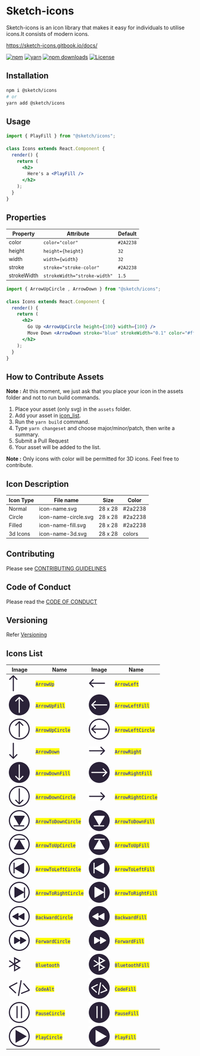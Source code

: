 # Sketch-icons

Sketch-icons is an icon library that makes it easy for individuals to utilise icons.It consists of modern icons.

<!-- **Note** : Sketch-icons is still a beta version.We recommend you to wait till we publish the package -->

https://sketch-icons.gitbook.io/docs/

[![npm](https://img.shields.io/static/v1?label=npm&message=6.14.16&color=red)](https://www.npmjs.com/package/sketch-icons)
[![yarn](https://img.shields.io/static/v1?label=yarn&message=1.22.17&color=blue)](https://www.npmjs.com/package/sketch-icons)
[![npm downloads](https://img.shields.io/npm/dm/sketch-icons.svg?style=flat-square&color=purple)](https://www.npmjs.com/package/sketch-icons)
<a href="https://github.com/tabler/tabler-icons/blob/master/LICENSE"><img src="https://img.shields.io/npm/l/@tabler/icons.svg" alt="License"></a>

## Installation

```bash
npm i @sketch/icons
# or
yarn add @sketch/icons
```

## Usage

```jsx
import { PlayFill } from "@sketch/icons";

class Icons extends React.Component {
  render() {
    return (
      <h2>
        Here's a <PlayFill />
      </h2>
    );
  }
}
```

## Properties

| Property    | Attribute                        | Default   |
| ----------- | ---------------------------- | --------- |
| color       | `color="color"`              | `#2A2238` |
| height      | `height={height}`            | `32`      |
| width       | `width={width}`              | `32`      |
| stroke      | `stroke="stroke-color"`      | `#2A2238` |
| strokeWidth | `strokeWidth="stroke-width"` | `1.5`     |
 
```jsx
import { ArrowUpCircle , ArrowDown } from "@sketch/icons";

class Icons extends React.Component {
  render() {
    return (
      <h2>
        Go Up <ArrowUpCircle height={100} width={100} />
        Move Down <ArrowDown stroke="blue" strokeWidth="0.1" color="#ffffff" />
      </h2>
    );
  }
}
```

## How to Contribute Assets

**Note :** At this moment, we just ask that you place your icon in the assets folder and not to run build commands.

1. Place your asset (only svg) in the `assets` folder.
2. Add your asset in [icon_list](icon_list.md).
3. Run the `yarn build` command.
4. Type `yarn changeset` and choose major/minor/patch, then write a summary.
5. Submit a Pull Request
6. Your asset will be added to the list.

**Note :** Only icons with color will be permitted for 3D icons. Feel free to contribute.

## Icon Description

| Icon Type | File name            | Size    | Color   |
| --------- | -------------------- | ------- | ------- |
| Normal    | icon-name.svg        | 28 x 28 | #2a2238 |
| Circle    | icon-name-circle.svg | 28 x 28 | #2a2238 |
| Filled    | icon-name-fill.svg   | 28 x 28 | #2a2238 |
| 3d Icons  | icon-name-3d.svg     | 28 x 28 | colors  |

## Contributing

Please see [CONTRIBUTING GUIDELINES](CONTRIBUTING.md)

## Code of Conduct

Please read the [CODE OF CONDUCT](CODE_OF_CONDUCT.md)

## Versioning

Refer [Versioning](VERSIONING.md)

## Icons List

| Image                                   | Name                                                  | Image                                 | Name                                                |
| --------------------------------------- | ----------------------------------------------------- | ------------------------------------- | --------------------------------------------------- |
| ![](./assets/arrow-up.svg)              | <mark style="color:blue;">`ArrowUp`</mark>            | ![](./assets/arrow-left.svg)          | <mark style="color:blue;">`ArrowLeft`</mark>        |
| ![](./assets/arrow-up-fill.svg)         | <mark style="color:blue;">`ArrowUpFill`</mark>        | ![](./assets/arrow-left-fill.svg)     | <mark style="color:blue;">`ArrowLeftFill`</mark>    |
| ![](./assets/arrow-up-circle.svg)       | <mark style="color:blue;">`ArrowUpCircle`</mark>      | ![](./assets/arrow-left-circle.svg)   | <mark style="color:blue;">`ArrowLeftCircle`</mark>  |
| ![](./assets/arrow-down.svg)            | <mark style="color:blue;">`ArrowDown`</mark>          | ![](./assets/arrow-right.svg)         | <mark style="color:blue;">`ArrowRight`</mark>       |
| ![](./assets/arrow-down-fill.svg)       | <mark style="color:blue;">`ArrowDownFill`</mark>      | ![](./assets/arrow-right-fill.svg)    | <mark style="color:blue;">`ArrowRightFill`</mark>   |
| ![](./assets/arrow-down-circle.svg)     | <mark style="color:blue;">`ArrowDownCircle`</mark>    | ![](./assets/arrow-right.svg)         | <mark style="color:blue;">`ArrowRightCircle`</mark> |
| ![](./assets/arrow-to-down-circle.svg)  | <mark style="color:blue;">`ArrowToDownCircle`</mark>  | ![](./assets/arrow-to-down-fill.svg)  | <mark style="color:blue;">`ArrowToDownFill`</mark>  |
| ![](./assets/arrow-to-up-circle.svg)    | <mark style="color:blue;">`ArrowToUpCircle`</mark>    | ![](./assets/arrow-to-up-fill.svg)    | <mark style="color:blue;">`ArrowToUpFill`</mark>    |
| ![](./assets/arrow-to-left-circle.svg)  | <mark style="color:blue;">`ArrowToLeftCircle`</mark>  | ![](./assets/arrow-to-left-fill.svg)  | <mark style="color:blue;">`ArrowToLeftFill`</mark>  |
| ![](./assets/arrow-to-right-circle.svg) | <mark style="color:blue;">`ArrowToRightCircle`</mark> | ![](./assets/arrow-to-right-fill.svg) | <mark style="color:blue;">`ArrowToRightFill`</mark> |
| ![](./assets/backward-circle.svg)       | <mark style="color:blue;">`BackwardCircle`</mark>     | ![](./assets/backward-fill.svg)       | <mark style="color:blue;">`BackwardFill`</mark>     |
| ![](./assets/forward-circle.svg)        | <mark style="color:blue;">`ForwardCircle`</mark>      | ![](./assets/forward-fill.svg)        | <mark style="color:blue;">`ForwardFill`</mark>      |
| ![](./assets/bluetooth.svg)             | <mark style="color:blue;">`Bluetooth`</mark>          | ![](./assets/bluetooth-fill.svg)      | <mark style="color:blue;">`BluetoothFill`</mark>    |
| ![](./assets/code-alt.svg)              | <mark style="color:blue;">`CodeAlt`</mark>            | ![](./assets/code-fill.svg)           | <mark style="color:blue;">`CodeFill`</mark>         |
| ![](./assets/pause-circle.svg)          | <mark style="color:blue;">`PauseCircle`</mark>        | ![](./assets/pause-fill.svg)          | <mark style="color:blue;">`PauseFill`</mark>        |
| ![](./assets/play-circle.svg)           | <mark style="color:blue;">`PlayCircle`</mark>         | ![](./assets/play-fill.svg)           | <mark style="color:blue;">`PlayFill`</mark>         |

